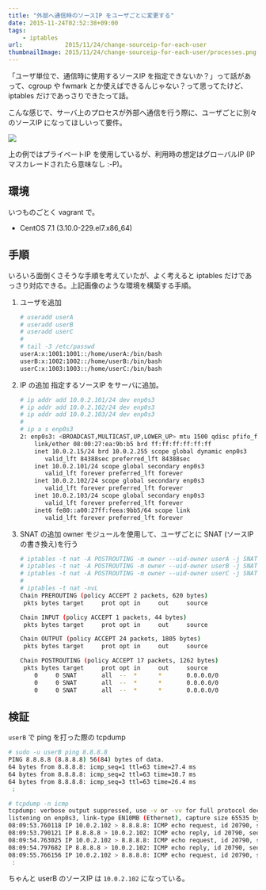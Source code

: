 ```yaml
---
title: "外部へ通信時のソースIP をユーザごとに変更する"
date: 2015-11-24T02:52:38+09:00
tags:
    - iptables
url:            2015/11/24/change-sourceip-for-each-user
thumbnailImage: 2015/11/24/change-sourceip-for-each-user/processes.png
---
```


「ユーザ単位で、通信時に使用するソースIP を指定できないか？」って話があって、cgroup や fwmark とか使えばできるんじゃない？って思ってたけど、iptables だけであっさりできたって話。

<!--more-->

こんな感じで、サーバ上のプロセスが外部へ通信を行う際に、ユーザごとに別々のソースIP になってほしいって要件。

![](processes.png)

上の例ではプライベートIP を使用しているが、利用時の想定はグローバルIP (IPマスカレードされたら意味なし :-P)。


環境
----------------------------------------------------------------------
いつものごとく vagrant で。

- CentOS 7.1 (3.10.0-229.el7.x86_64)


手順
----------------------------------------------------------------------
いろいろ面倒くさそうな手順を考えていたが、よく考えると iptables だけであっさり対応できる。上記画像のような環境を構築する手順。

1. ユーザを追加

    ```sh
    # useradd userA
    # useradd userB
    # useradd userC
    #
    # tail -3 /etc/passwd
    userA:x:1001:1001::/home/userA:/bin/bash
    userB:x:1002:1002::/home/userB:/bin/bash
    userC:x:1003:1003::/home/userC:/bin/bash
    ```

1. IP の追加
    指定するソースIP をサーバに追加。

    ```sh
    # ip addr add 10.0.2.101/24 dev enp0s3
    # ip addr add 10.0.2.102/24 dev enp0s3
    # ip addr add 10.0.2.103/24 dev enp0s3
    # 
    # ip a s enp0s3
    2: enp0s3: <BROADCAST,MULTICAST,UP,LOWER_UP> mtu 1500 qdisc pfifo_fast state UP qlen 1000
        link/ether 08:00:27:ea:9b:b5 brd ff:ff:ff:ff:ff:ff
        inet 10.0.2.15/24 brd 10.0.2.255 scope global dynamic enp0s3
           valid_lft 84388sec preferred_lft 84388sec
        inet 10.0.2.101/24 scope global secondary enp0s3
           valid_lft forever preferred_lft forever
        inet 10.0.2.102/24 scope global secondary enp0s3
           valid_lft forever preferred_lft forever
        inet 10.0.2.103/24 scope global secondary enp0s3
           valid_lft forever preferred_lft forever
        inet6 fe80::a00:27ff:feea:9bb5/64 scope link
           valid_lft forever preferred_lft forever
    ```

1. SNAT の追加
    owner モジュールを使用して、ユーザごとに SNAT (ソースIPの書き換え)を行う

    ```sh
    # iptables -t nat -A POSTROUTING -m owner --uid-owner userA -j SNAT --to-source 10.0.2.101
    # iptables -t nat -A POSTROUTING -m owner --uid-owner userB -j SNAT --to-source 10.0.2.102
    # iptables -t nat -A POSTROUTING -m owner --uid-owner userC -j SNAT --to-source 10.0.2.103
    #
    # iptables -t nat -nvL
    Chain PREROUTING (policy ACCEPT 2 packets, 620 bytes)
     pkts bytes target     prot opt in     out     source               destination
    
    Chain INPUT (policy ACCEPT 1 packets, 44 bytes)
     pkts bytes target     prot opt in     out     source               destination
    
    Chain OUTPUT (policy ACCEPT 24 packets, 1805 bytes)
     pkts bytes target     prot opt in     out     source               destination
    
    Chain POSTROUTING (policy ACCEPT 17 packets, 1262 bytes)
     pkts bytes target     prot opt in     out     source               destination
        0     0 SNAT       all  --  *      *       0.0.0.0/0            0.0.0.0/0            owner UID match 1001 to:10.0.2.101
        0     0 SNAT       all  --  *      *       0.0.0.0/0            0.0.0.0/0            owner UID match 1002 to:10.0.2.102
        0     0 SNAT       all  --  *      *       0.0.0.0/0            0.0.0.0/0            owner UID match 1003 to:10.0.2.103
    ```


検証
----------------------------------------------------------------------

`userB` で ping を打った際の tcpdump

```sh
# sudo -u userB ping 8.8.8.8
PING 8.8.8.8 (8.8.8.8) 56(84) bytes of data.
64 bytes from 8.8.8.8: icmp_seq=1 ttl=63 time=27.4 ms
64 bytes from 8.8.8.8: icmp_seq=2 ttl=63 time=30.7 ms
64 bytes from 8.8.8.8: icmp_seq=3 ttl=63 time=26.4 ms
 :
```
```sh
# tcpdump -n icmp
tcpdump: verbose output suppressed, use -v or -vv for full protocol decode
listening on enp0s3, link-type EN10MB (Ethernet), capture size 65535 bytes
08:09:53.760118 IP 10.0.2.102 > 8.8.8.8: ICMP echo request, id 20790, seq 1, length 64
08:09:53.790121 IP 8.8.8.8 > 10.0.2.102: ICMP echo reply, id 20790, seq 1, length 64
08:09:54.763025 IP 10.0.2.102 > 8.8.8.8: ICMP echo request, id 20790, seq 2, length 64
08:09:54.797682 IP 8.8.8.8 > 10.0.2.102: ICMP echo reply, id 20790, seq 2, length 64
08:09:55.766156 IP 10.0.2.102 > 8.8.8.8: ICMP echo request, id 20790, seq 3, length 64
 :
```

ちゃんと userB のソースIP は `10.0.2.102` になっている。
